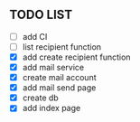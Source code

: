 ## TODO LIST

- [ ] add CI
- [ ] list recipient function 
- [x] add create recipient function 
- [x] add mail service
- [x] create mail account
- [x] add mail send page
- [x] create db
- [x] add index page
